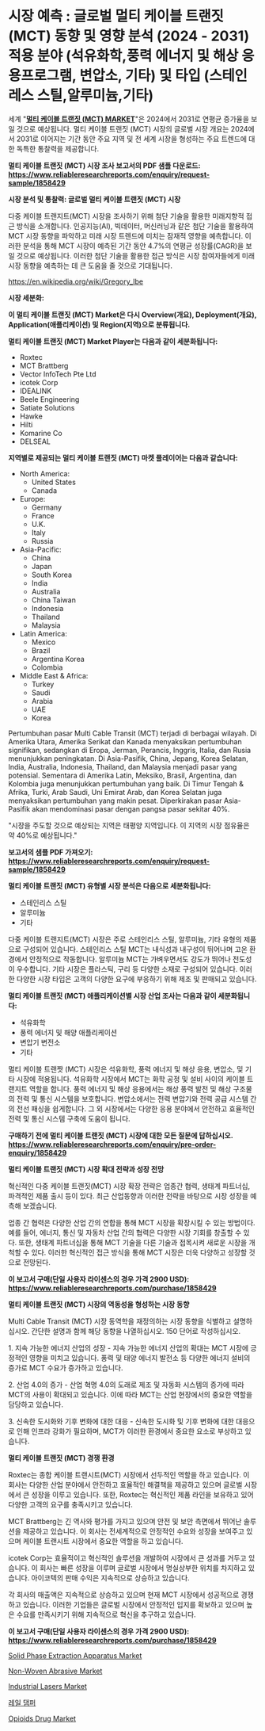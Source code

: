 <p><h1>시장 예측 : 글로벌 멀티 케이블 트랜짓 (MCT) 동향 및 영향 분석 (2024 - 2031) 적용 분야 (석유화학,풍력 에너지 및 해상 응용프로그램, 변압소, 기타) 및 타입 (스테인레스 스틸,알루미늄,기타)</h1></p><p>세계 "<strong><a href="https://www.reliableresearchreports.com/multi-cable-transit-mct--r1858429">멀티 케이블 트랜짓 (MCT) MARKET</a></strong>"은 2024에서 2031로 연평균 증가율을 보일 것으로 예상됩니다. 멀티 케이블 트랜짓 (MCT) 시장의 글로벌 시장 개요는 2024에서 2031로 이어지는 기간 동안 주요 지역 및 전 세계 시장을 형성하는 주요 트렌드에 대한 독특한 통찰력을 제공합니다.</p>
<p><strong>멀티 케이블 트랜짓 (MCT) 시장 조사 보고서의 PDF 샘플 다운로드: <a href="https://www.reliableresearchreports.com/enquiry/request-sample/1858429">https://www.reliableresearchreports.com/enquiry/request-sample/1858429</a></strong></p>
<p><strong>시장 분석 및 통찰력: 글로벌 멀티 케이블 트랜짓 (MCT) 시장</strong></p>
<p><p>다중 케이블 트랜지트(MCT) 시장을 조사하기 위해 첨단 기술을 활용한 미래지향적 접근 방식을 소개합니다. 인공지능(AI), 빅데이터, 머신러닝과 같은 첨단 기술을 활용하여 MCT 시장 동향을 파악하고 미래 시장 트렌드에 미치는 잠재적 영향을 예측합니다. 이러한 분석을 통해 MCT 시장이 예측된 기간 동안 4.7%의 연평균 성장률(CAGR)을 보일 것으로 예상됩니다. 이러한 첨단 기술을 활용한 접근 방식은 시장 참여자들에게 미래 시장 동향을 예측하는 데 큰 도움을 줄 것으로 기대됩니다.</p></p>
<p><a href="%7CAUTHORITHY_DOMAIN_URL%7C">https://en.wikipedia.org/wiki/Gregory_Ibe</a></p>
<p><strong>시장 세분화:</strong></p>
<p><strong>이 멀티 케이블 트랜짓 (MCT) Market은 다시 Overview(개요), Deployment(개요), Application(애플리케이션) 및 Region(지역)으로 분류됩니다.</strong></p>
<p><strong>멀티 케이블 트랜짓 (MCT) Market Player는 다음과 같이 세분화됩니다:</strong></p>
<p><ul><li>Roxtec</li><li>MCT Brattberg</li><li>Vector InfoTech Pte Ltd</li><li>icotek Corp</li><li>IDEALINK</li><li>Beele Engineering</li><li>Satiate Solutions</li><li>Hawke</li><li>Hilti</li><li>Komarine Co</li><li>DELSEAL</li></ul></p>
<p><strong>지역별로 제공되는 멀티 케이블 트랜짓 (MCT) 마켓 플레이어는 다음과 같습니다:</strong></p>
<p><ul>
    <li>
        North America:
        <ul>
            <li>United States</li>
            <li>Canada</li>
        </ul>
    </li>
    <li>
        Europe:
        <ul>
            <li>Germany</li>
            <li>France</li>
            <li>U.K.</li>
            <li>Italy</li>
            <li>Russia</li>
        </ul>
    </li>
    <li>
        Asia-Pacific:
        <ul>
            <li>China</li>
            <li>Japan</li>
            <li>South Korea</li>
            <li>India</li>
            <li>Australia</li>
            <li>China Taiwan</li>
            <li>Indonesia</li>
            <li>Thailand</li>
            <li>Malaysia</li>
        </ul>
    </li>
    <li>
        Latin America:
        <ul>
            <li>Mexico</li>
            <li>Brazil</li>
            <li>Argentina Korea</li>
            <li>Colombia</li>
        </ul>
    </li>
    <li>
        Middle East & Africa:
        <ul>
            <li>Turkey</li>
            <li>Saudi</li>
            <li>Arabia</li>
            <li>UAE</li>
            <li>Korea</li>
        </ul>
    </li>
    </ul></p>
<p><p>Pertumbuhan pasar Multi Cable Transit (MCT) terjadi di berbagai wilayah. Di Amerika Utara, Amerika Serikat dan Kanada menyaksikan pertumbuhan signifikan, sedangkan di Eropa, Jerman, Perancis, Inggris, Italia, dan Rusia menunjukkan peningkatan. Di Asia-Pasifik, China, Jepang, Korea Selatan, India, Australia, Indonesia, Thailand, dan Malaysia menjadi pasar yang potensial. Sementara di Amerika Latin, Meksiko, Brasil, Argentina, dan Kolombia juga menunjukkan pertumbuhan yang baik. Di Timur Tengah & Afrika, Turki, Arab Saudi, Uni Emirat Arab, dan Korea Selatan juga menyaksikan pertumbuhan yang makin pesat. Diperkirakan pasar Asia-Pasifik akan mendominasi pasar dengan pangsa pasar sekitar 40%.</p><p>"시장을 주도할 것으로 예상되는 지역은 태평양 지역입니다. 이 지역의 시장 점유율은 약 40%로 예상됩니다."</p></p>
<p><strong>보고서의 샘플 PDF 가져오기: <a href="https://www.reliableresearchreports.com/enquiry/request-sample/1858429">https://www.reliableresearchreports.com/enquiry/request-sample/1858429</a></strong></p>
<p><strong>멀티 케이블 트랜짓 (MCT) 유형별 시장 분석은 다음으로 세분화됩니다:</strong></p>
<p><ul><li>스테인리스 스틸</li><li>알루미늄</li><li>기타</li></ul></p>
<p><p>다중 케이블 트랜지트(MCT) 시장은 주로 스테인리스 스틸, 알루미늄, 기타 유형의 제품으로 구성되어 있습니다. 스테인리스 스틸 MCT는 내식성과 내구성이 뛰어나며 고온 환경에서 안정적으로 작동합니다. 알루미늄 MCT는 가벼우면서도 강도가 뛰어나 전도성이 우수합니다. 기타 시장은 플라스틱, 구리 등 다양한 소재로 구성되어 있습니다. 이러한 다양한 시장 타입은 고객의 다양한 요구에 부응하기 위해 제조 및 판매되고 있습니다.</p></p>
<p><strong>멀티 케이블 트랜짓 (MCT) 애플리케이션별 시장 산업 조사는 다음과 같이 세분화됩니다:</strong></p>
<p><ul><li>석유화학</li><li>풍력 에너지 및 해양 애플리케이션</li><li>변압기 변전소</li><li>기타</li></ul></p>
<p><p>멀티 케이블 트랜짯 (MCT) 시장은 석유화학, 풍력 에너지 및 해상 응용, 변압소, 및 기타 시장에 적용됩니다. 석유화학 시장에서 MCT는 화학 공정 및 설비 사이의 케이블 트랜지트 역할을 합니다. 풍력 에너지 및 해상 응용에서는 해상 풍력 발전 및 해상 구조물의 전력 및 통신 시스템을 보호합니다. 변압소에서는 전력 변압기와 전력 공급 시스템 간의 전선 패싱을 쉽게합니다. 그 외 시장에서는 다양한 응용 분야에서 안전하고 효율적인 전력 및 통신 시스템 구축에 도움이 됩니다.</p></p>
<p><strong>구매하기 전에 멀티 케이블 트랜짓 (MCT) 시장에 대한 모든 질문에 답하십시오. <a href="https://www.reliableresearchreports.com/enquiry/pre-order-enquiry/1858429">https://www.reliableresearchreports.com/enquiry/pre-order-enquiry/1858429</a></strong></p>
<p><strong>멀티 케이블 트랜짓 (MCT) 시장 확대 전략과 성장 전망</strong></p>
<p><p>혁신적인 다중 케이블 트랜짓(MCT) 시장 확장 전략은 업종간 협력, 생태계 파트너십, 파격적인 제품 출시 등이 있다. 최근 산업동향과 이러한 전략을 바탕으로 시장 성장을 예측해 보겠습니다.</p><p>업종 간 협력은 다양한 산업 간의 연합을 통해 MCT 시장을 확장시킬 수 있는 방법이다. 예를 들어, 에너지, 통신 및 자동차 산업 간의 협력은 다양한 시장 기회를 창출할 수 있다. 또한, 생태계 파트너십을 통해 MCT 기술을 다른 기술과 접목시켜 새로운 시장을 개척할 수 있다. 이러한 혁신적인 접근 방식을 통해 MCT 시장은 더욱 다양하고 성장할 것으로 전망된다.</p></p>
<p><strong>이 보고서 구매(단일 사용자 라이센스의 경우 가격 2900 USD): <a href="https://www.reliableresearchreports.com/purchase/1858429">https://www.reliableresearchreports.com/purchase/1858429</a></strong></p>
<p><strong>멀티 케이블 트랜짓 (MCT) 시장의 역동성을 형성하는 시장 동향</strong></p>
<p><p>Multi Cable Transit (MCT) 시장 동역학을 재정의하는 시장 동향을 식별하고 설명하십시오. 간단한 설명과 함께 해당 동향을 나열하십시오. 150 단어로 작성하십시오.</p><p>1. 지속 가능한 에너지 산업의 성장 - 지속 가능한 에너지 산업의 확대는 MCT 시장에 긍정적인 영향을 미치고 있습니다. 풍력 및 태양 에너지 발전소 등 다양한 에너지 설비의 증가로 MCT 수요가 증가하고 있습니다.</p><p>2. 산업 4.0의 증가 - 산업 혁명 4.0의 도래로 제조 및 자동화 시스템의 증가에 따라 MCT의 사용이 확대되고 있습니다. 이에 따라 MCT는 산업 현장에서의 중요한 역할을 담당하고 있습니다.</p><p>3. 신속한 도시화와 기후 변화에 대한 대응 - 신속한 도시화 및 기후 변화에 대한 대응으로 인해 인프라 강화가 필요하며, MCT가 이러한 환경에서 중요한 요소로 부상하고 있습니다.</p></p>
<p><strong>멀티 케이블 트랜짓 (MCT) 경쟁 환경</strong></p>
<p><p>Roxtec는 종합 케이블 트랜시트(MCT) 시장에서 선두적인 역할을 하고 있습니다. 이 회사는 다양한 산업 분야에서 안전하고 효율적인 해결책을 제공하고 있으며 글로벌 시장에서 큰 성장을 이루고 있습니다. 또한, Roxtec는 혁신적인 제품 라인을 보유하고 있어 다양한 고객의 요구를 충족시키고 있습니다.</p><p>MCT Brattberg는 긴 역사와 평가를 가지고 있으며 안전 및 보안 측면에서 뛰어난 솔루션을 제공하고 있습니다. 이 회사는 전세계적으로 안정적인 수요와 성장을 보여주고 있으며 케이블 트랜시트 시장에서 중요한 역할을 하고 있습니다.</p><p>icotek Corp는 효율적이고 혁신적인 솔루션을 개발하여 시장에서 큰 성과를 거두고 있습니다. 이 회사는 빠른 성장을 이루며 글로벌 시장에서 명실상부한 위치를 차지하고 있습니다. 아이코텍의 판매 수익은 지속적으로 상승하고 있습니다. </p><p>각 회사의 매출액은 지속적으로 상승하고 있으며 현재 MCT 시장에서 성공적으로 경쟁하고 있습니다. 이러한 기업들은 글로벌 시장에서 안정적인 입지를 확보하고 있으며 높은 수요를 만족시키기 위해 지속적으로 혁신을 추구하고 있습니다.</p></p>
<p><strong>이 보고서 구매(단일 사용자 라이센스의 경우 가격 2900 USD): <a href="https://www.reliableresearchreports.com/purchase/1858429">https://www.reliableresearchreports.com/purchase/1858429</a></strong></p>
<p><p><a href="https://github.com/luckyshygirl/Market-Research-Report-List-6/blob/main/solid-phase-extraction-apparatus-market.md">Solid Phase Extraction Apparatus Market</a></p><p><a href="https://issuu.com/reportprime-2/docs/non-woven-abrasive-market-size-2030_b51d0fd60a3cba">Non-Woven Abrasive Market</a></p><p><a href="https://issuu.com/reportprime-2/docs/industrial-lasers-market-size-2030._e6d498f26bd636">Industrial Lasers Market</a></p><p><a href="https://github.com/laholand/Market-Research-Report-List-6/blob/main/7852651108259.md">레일 댐퍼</a></p><p><a href="https://github.com/vimar16th/Market-Research-Report-List-6/blob/main/opioids-drug-market.md">Opioids Drug Market</a></p></p>